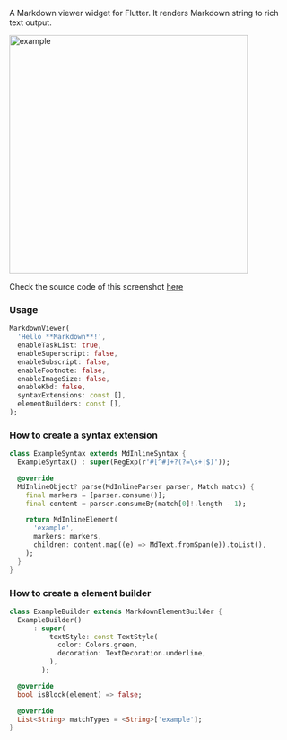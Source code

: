 A Markdown viewer widget for Flutter. It renders Markdown string to rich text
output.

<img src="https://raw.githubusercontent.com/chenzhiguang/markdown_viewer/master/doc/screenshot.png" alt="example" width="425">

Check the source code of this screenshot [here](https://github.com/chenzhiguang/markdown_viewer/blob/master/example/lib/main.dart)

### Usage

```dart
MarkdownViewer(
  'Hello **Markdown**!',
  enableTaskList: true,
  enableSuperscript: false,
  enableSubscript: false,
  enableFootnote: false,
  enableImageSize: false,
  enableKbd: false,
  syntaxExtensions: const [],
  elementBuilders: const [],
);
```

### How to create a syntax extension

```dart
class ExampleSyntax extends MdInlineSyntax {
  ExampleSyntax() : super(RegExp(r'#[^#]+?(?=\s+|$)'));

  @override
  MdInlineObject? parse(MdInlineParser parser, Match match) {
    final markers = [parser.consume()];
    final content = parser.consumeBy(match[0]!.length - 1);

    return MdInlineElement(
      'example',
      markers: markers,
      children: content.map((e) => MdText.fromSpan(e)).toList(),
    );
  }
}

```

### How to create a element builder

```dart
class ExampleBuilder extends MarkdownElementBuilder {
  ExampleBuilder()
      : super(
          textStyle: const TextStyle(
            color: Colors.green,
            decoration: TextDecoration.underline,
          ),
        );

  @override
  bool isBlock(element) => false;

  @override
  List<String> matchTypes = <String>['example'];
}
```
